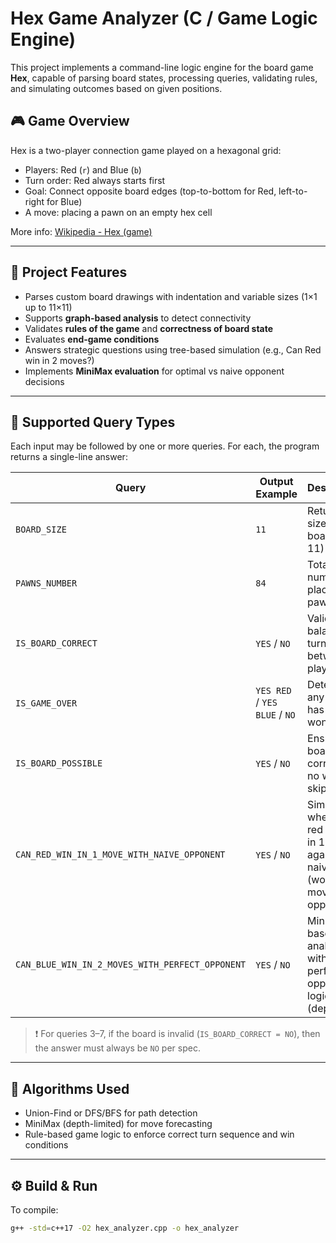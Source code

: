 # Hex Game Analyzer (C / Game Logic Engine)

This project implements a command-line logic engine for the board game **Hex**, capable of parsing board states, processing queries, validating rules, and simulating outcomes based on given positions.

## 🎮 Game Overview

Hex is a two-player connection game played on a hexagonal grid:
- Players: Red (`r`) and Blue (`b`)
- Turn order: Red always starts first
- Goal: Connect opposite board edges (top-to-bottom for Red, left-to-right for Blue)
- A move: placing a pawn on an empty hex cell

More info: [Wikipedia - Hex (game)](https://en.wikipedia.org/wiki/Hex_(board_game))

---

## 🧩 Project Features

- Parses custom board drawings with indentation and variable sizes (1×1 up to 11×11)
- Supports **graph-based analysis** to detect connectivity
- Validates **rules of the game** and **correctness of board state**
- Evaluates **end-game conditions**
- Answers strategic questions using tree-based simulation (e.g., Can Red win in 2 moves?)
- Implements **MiniMax evaluation** for optimal vs naive opponent decisions

---

## 🧪 Supported Query Types

Each input may be followed by one or more queries. For each, the program returns a single-line answer:

| Query                                 | Output Example      | Description |
|--------------------------------------|---------------------|-------------|
| `BOARD_SIZE`                         | `11`                | Returns size of the board (1–11) |
| `PAWNS_NUMBER`                       | `84`                | Total number of placed pawns |
| `IS_BOARD_CORRECT`                  | `YES` / `NO`        | Validates balance of turns between players |
| `IS_GAME_OVER`                      | `YES RED` / `YES BLUE` / `NO` | Detects if any player has already won |
| `IS_BOARD_POSSIBLE`                | `YES` / `NO`        | Ensures board is correct and no win was skipped |
| `CAN_RED_WIN_IN_1_MOVE_WITH_NAIVE_OPPONENT` | `YES` / `NO` | Simulates whether red can win in 1 move against a naive (worst-move) opponent |
| `CAN_BLUE_WIN_IN_2_MOVES_WITH_PERFECT_OPPONENT` | `YES` / `NO` | Minimax-based analysis with perfect opponent logic (depth 4) |

> ❗ For queries 3–7, if the board is invalid (`IS_BOARD_CORRECT = NO`), then the answer must always be `NO` per spec.

---

## 🧠 Algorithms Used

- Union-Find or DFS/BFS for path detection
- MiniMax (depth-limited) for move forecasting
- Rule-based game logic to enforce correct turn sequence and win conditions

---

## ⚙️ Build & Run

To compile:

```bash
g++ -std=c++17 -O2 hex_analyzer.cpp -o hex_analyzer
